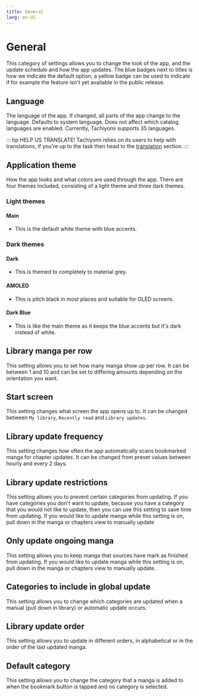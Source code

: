 ```yaml
---
title: General
lang: en-US
---
```


# General
This category of settings allows you to change the look of the app, and the update schedule and how the app updates.
The blue badges next to titles is how we indicate the default option, a yellow badge can be used to indicate if for example the feature isn't yet available in the public release.


## Language <Badge text="System default" type="default-indicator" vertical="middle"/>
The language of the app. If changed, all parts of the app change to the language. Defaults to system language. Does not affect which catalog languages are enabled. Currently, Tachiyomi supports 35 languages.

::: tip HELP US TRANSLATE!
Tachiyomi relies on its users to help with translations, if you're up to the task then head to the [translation](../contribution/#translation) section.
:::

## Application theme <Badge text="Main theme" type="default-indicator" vertical="middle"/>
How the app looks and what colors are used through the app. There are four themes included, consisting of a light theme and three dark themes.

### Light themes

#### Main
- This is the default white theme with blue accents.

### Dark themes

#### Dark
- This is themed to completely to material grey.

#### AMOLED
- This is pitch black in most places and suitable for OLED screens.

#### Dark Blue
- This is like the main theme as it keeps the blue accents but it's dark instead of white.

## Library manga per row <Badge text="Portrait: 3" type="default-indicator" vertical="middle"/> <Badge text="Landscape: 4" type="default-indicator" vertical="middle"/>
This setting allows you to set how many manga show up per row. It can be between 1 and 10 and can be set to differing amounts depending on the orientation you want.

## Start screen <Badge text="My library" type="default-indicator" vertical="middle"/>
This setting changes what screen the app opens up to. It can be changed between `My library`, `Recently read` and `Library updates`.

## Library update frequency <Badge text="Manual" type="default-indicator" vertical="middle"/>
This setting changes how often the app automatically scans bookmarked manga for chapter updates. It can be changed from preset values between hourly and every 2 days.

## Library update restrictions <Badge text="False" type="default-indicator" vertical="middle"/>
This setting allows you to prevent certain categories from updating. If you have categories you don't want to update, because you have a category that you would not like to update, then you can use this setting to save time from updating. If you would like to update manga while this setting is on, pull down in the manga or chapters view to manually update

## Only update ongoing manga <Badge text="False" type="default-indicator" vertical="middle"/>
This setting allows you to keep manga that sources have mark as finished from updating. If you would like to update manga while this setting is on, pull down in the manga or chapters view to manually update.

## Categories to include in global update <Badge text="All" type="default-indicator" vertical="middle"/>
This setting allows you to change which categories are updated when a manual (pull down in library) or automatic update occurs.

## Library update order <Badge text="Alphabetically" type="default-indicator" vertical="middle"/> <Badge text="Dev" type="version-indicator" vertical="middle"/>
This setting allows you to update in different orders, in alphabetical or in the order of the last updated manga.

## Default category <Badge text="Always ask" type="default-indicator" vertical="middle"/>
This setting allows you to change the category that a manga is added to when the bookmark button is tapped and no category is selected.
